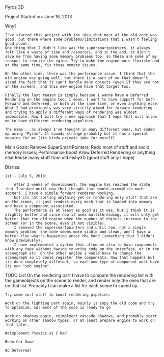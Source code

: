 Pyros 3D

Project Started on: June 18, 2013

Why?

	I've started this project with the idea that most of the old code was good, but there where some problems/limitations that I wasn't feeling good about.
	One thing that I didn't like was the supersmartpointers, it always felt like a waste of time and resources, and in the end, it didn't save me from having some memory problems too, so these are some of my reasons to rewrite the egine. Try to make the engine more flexible and at the same time, fix those memory issues.

	On the other side, there was the performance issue. I think that the old engine was going well, but there is a part of me that doesn't stand the fact that it can't	handle many objects (even if they are not on the screen), and this new engine have that target too.

	Finally the last reason is simply because I wanna have a Deferred Rendering on the engine too. I mean, I want to have support for both Forward and Deferred, or both at the same time, or even anything else.
	What I had previously was very strictly aimed for forward rendering and trying to apply a different ways of rendering was almost impossible. Now I will try a new approach that I hope that will allow me to have different rendering pipelines.

	The name .. as always I've thought in many different ones, but ended up using "Pyros". It sounds strange probably but it has a special meaning for me (its kinda private joke for myself).

Main Goals:
	Remove SuperSmartPointers;
 	Redo most of stuff and avoid memory issues;
 	Performance boost
 	Allow Deferred Rendering or anything else
	Reuse many stuff from old Fishy3D (good stuff only I hope)

Diaries:

	1st - July 5, 2013:

		After 2 weeks of development, the engine has reached the state that I wished until now (but thought that would accomplish much sooner). I have a simple forward renderer working,
		but its not sorting anything yet or rendering only stuff that are on the scene, it just renders every mesh that is loaded into memory and have a component associated.
		The performance is at least as good as it was, but I think it is slightly better and since now it uses multithreading, it will only get better that the old engine when the number of objects increase in the screen (or in the scene, even if not visible).
		I removed the supersmartpointers and until now, not a single memory problem, the code seems more stable and clean, and I have a better clue what's happening under the hood (something that I didn't know previously).
		I have implemented a system that allow me also to have components with any type without having to write code on the interface, or in the scenegraph etc. On the other engine I would have to change the scenegraph so it could register the components. Now that happens but its done completely different, so each new type of component must have its own "sub engine".

TODO List
	On the rendering part I have to compare the rendering list with the gameobjects on the scene to render, and render only the ones that are on that list. 
	Probably I can make a list for each scene to speed up.

	Try some sort stuff to boost rendering pipeline.

	Work on the lighting part again, mainly is copy the old code and try to optimize, but most of the code is ready to go

	Work on shadows again, reimplment cascade shadows, and probably start working on other shadow types, or at least prepare engine to work on that later.

	Reimplement Physics as I had 

	Redo Car Game

	Go Deferred!